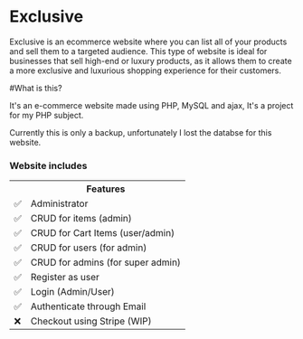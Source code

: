 # Exclusive


<p>
Exclusive is an ecommerce website where you can list all of your products and sell them to a targeted audience. This type of website is ideal for businesses that sell high-end or luxury products, as it allows them to create a more exclusive and luxurious shopping experience for their customers.
</p>
#What is this?
<p>
It's an e-commerce website made using PHP, MySQL and ajax, It's a project for my PHP subject.
</p>
<p>
Currently this is only a backup, unfortunately I lost the databse for this website.
</p>

<h3>Website includes</h3>
<table>
  <tr>
    <th></th>
    <th>Features</th>
  </tr>
  <tr>
    <td>✅</td>
    <td>Administrator</td>
  </tr>
  <tr>
    <td>✅</td>
    <td>CRUD for items (admin)</td>
  </tr>
    <td>✅</td>
    <td>CRUD for Cart Items (user/admin)</td>
  </tr>
  </tr>
    <td>✅</td>
    <td>CRUD for users (for admin)</td>
  </tr>
  </tr>
    <td>✅</td>
    <td>CRUD for admins (for super admin)</td>
  </tr>
  <tr>
    <td>✅</td>
    <td>Register as user</td>
  </tr>
  <tr>
    <td>✅</td>
    <td>Login (Admin/User)</td>
  </tr>
  <tr>
    <td>✅</td>
    <td>Authenticate through Email</td>
  </tr>

  <tr>
    <td>❌</td>
    <td>Checkout using Stripe (WIP)</td>
  </tr>
</table>



